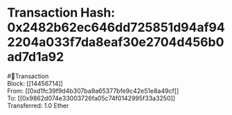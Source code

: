 
Transaction Hash: 0x2482b62ec646dd725851d94af942204a033f7da8eaf30e2704d456b0ad7d1a92
====================================================================================
  
#💸Transaction  
Block: [[14456714]]  
From: [[0xd1fc39f9d4b307ba9a65377bfe9c42e51e8a49cf]]  
To: [[0x9862d074e33003726fa05c74f0142995f33a3250]]  
Transferred: 1.0 Ether